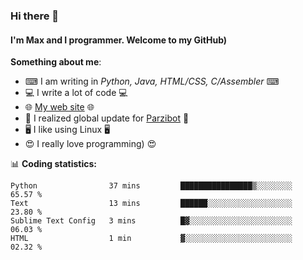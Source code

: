 ### Hi there 👋
#### I'm Max and I programmer. Welcome to my GitHub)

**Something about me**:
- ⌨ I am writing in _Python, Java, HTML/CSS, C/Assembler_ ⌨
- 💻 I write a lot of code 💻
- 🌐 [My web site](https://merive.herokuapp.com/) 🌐
- 💾 I realized global update for [Parzibot](https://github.com/merive/Parzibot) 💾
- 🖥️ I like using Linux 🖥️
- 😍 I really love programming) 😍

📊 **Coding statistics:**
<!--START_SECTION:waka-->
```text
Python                37 mins         ████████████████▒░░░░░░░░   65.57 % 
Text                  13 mins         ██████░░░░░░░░░░░░░░░░░░░   23.80 % 
Sublime Text Config   3 mins          █▓░░░░░░░░░░░░░░░░░░░░░░░   06.03 % 
HTML                  1 min           ▓░░░░░░░░░░░░░░░░░░░░░░░░   02.32 % 
```
<!--END_SECTION:waka-->

